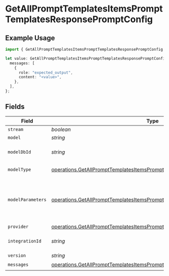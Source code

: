 # GetAllPromptTemplatesItemsPromptTemplatesResponsePromptConfig

## Example Usage

```typescript
import { GetAllPromptTemplatesItemsPromptTemplatesResponsePromptConfig } from "@orq-ai/node/models/operations";

let value: GetAllPromptTemplatesItemsPromptTemplatesResponsePromptConfig = {
  messages: [
    {
      role: "expected_output",
      content: "<value>",
    },
  ],
};
```

## Fields

| Field                                                                                                                                                                      | Type                                                                                                                                                                       | Required                                                                                                                                                                   | Description                                                                                                                                                                |
| -------------------------------------------------------------------------------------------------------------------------------------------------------------------------- | -------------------------------------------------------------------------------------------------------------------------------------------------------------------------- | -------------------------------------------------------------------------------------------------------------------------------------------------------------------------- | -------------------------------------------------------------------------------------------------------------------------------------------------------------------------- |
| `stream`                                                                                                                                                                   | *boolean*                                                                                                                                                                  | :heavy_minus_sign:                                                                                                                                                         | N/A                                                                                                                                                                        |
| `model`                                                                                                                                                                    | *string*                                                                                                                                                                   | :heavy_minus_sign:                                                                                                                                                         | N/A                                                                                                                                                                        |
| `modelDbId`                                                                                                                                                                | *string*                                                                                                                                                                   | :heavy_minus_sign:                                                                                                                                                         | The id of the resource                                                                                                                                                     |
| `modelType`                                                                                                                                                                | [operations.GetAllPromptTemplatesItemsPromptTemplatesResponseModelType](../../models/operations/getallprompttemplatesitemsprompttemplatesresponsemodeltype.md)             | :heavy_minus_sign:                                                                                                                                                         | The type of the model                                                                                                                                                      |
| `modelParameters`                                                                                                                                                          | [operations.GetAllPromptTemplatesItemsPromptTemplatesResponseModelParameters](../../models/operations/getallprompttemplatesitemsprompttemplatesresponsemodelparameters.md) | :heavy_minus_sign:                                                                                                                                                         | Model Parameters: Not all parameters apply to every model                                                                                                                  |
| `provider`                                                                                                                                                                 | [operations.GetAllPromptTemplatesItemsPromptTemplatesResponseProvider](../../models/operations/getallprompttemplatesitemsprompttemplatesresponseprovider.md)               | :heavy_minus_sign:                                                                                                                                                         | N/A                                                                                                                                                                        |
| `integrationId`                                                                                                                                                            | *string*                                                                                                                                                                   | :heavy_minus_sign:                                                                                                                                                         | The id of the resource                                                                                                                                                     |
| `version`                                                                                                                                                                  | *string*                                                                                                                                                                   | :heavy_minus_sign:                                                                                                                                                         | N/A                                                                                                                                                                        |
| `messages`                                                                                                                                                                 | [operations.GetAllPromptTemplatesItemsPromptTemplatesResponseMessages](../../models/operations/getallprompttemplatesitemsprompttemplatesresponsemessages.md)[]             | :heavy_check_mark:                                                                                                                                                         | N/A                                                                                                                                                                        |